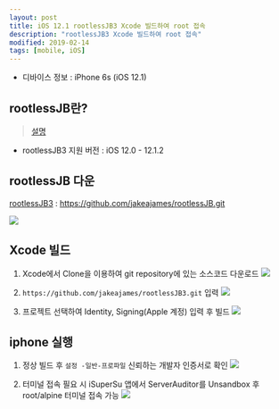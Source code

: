 ```yaml
---
layout: post
title: iOS 12.1 rootlessJB3 Xcode 빌드하여 root 접속
description: "rootlessJB3 Xcode 빌드하여 root 접속"
modified: 2019-02-14
tags: [mobile, iOS]
---
```


* 디바이스 정보 : iPhone 6s (iOS 12.1)


## rootlessJB란?
> [설명](https://github.com/jakeajames/rootlessJB/blob/master/writeup.pdf)

* rootlessJB3 지원 버전 : iOS 12.0 - 12.1.2

## rootlessJB 다운
[rootlessJB3](https://github.com/jakeajames/rootlessJB3) : https://github.com/jakeajames/rootlessJB.git

![](https://user-images.githubusercontent.com/16396760/52755226-92c5fd80-3040-11e9-960e-68ae37707626.png)



## Xcode 빌드
1. Xcode에서 Clone을 이용하여 git repository에 있는 소스코드 다운로드
    ![](https://user-images.githubusercontent.com/16396760/52755223-8e99e000-3040-11e9-81b7-13201982ebfa.png)

2. `https://github.com/jakeajames/rootlessJB3.git` 입력
    ![](https://user-images.githubusercontent.com/16396760/52755230-95285780-3040-11e9-9a60-9e0a300627f2.png)

3. 프로젝트 선택하여 Identity, Signing(Apple 계정) 입력 후 빌드 
    ![](https://user-images.githubusercontent.com/16396760/52755234-99547500-3040-11e9-96b8-4477b4bd19e5.png)

## iphone 실행
1. 정상 빌드 후 `설정 -일반-프로파일` 신뢰하는 개발자 인증서로 확인
    ![](https://user-images.githubusercontent.com/16396760/52759751-631ef180-3050-11e9-8aef-86dfb3f25ad5.PNG)

2. 터미널 접속 필요 시 iSuperSu 앱에서 ServerAuditor를 Unsandbox 후 root/alpine 터미널 접속 가능
    ![](https://user-images.githubusercontent.com/16396760/52759752-64501e80-3050-11e9-91b9-849ba7b86e8f.PNG)


